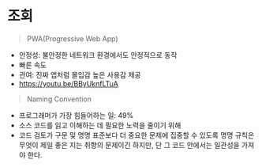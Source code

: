 # 조회

> PWA(Progressive Web App)
- 안정성: 불안정한 네트워크 환경에서도 안정적으로 동작
- 빠른 속도
- 관여: 진짜 앱처럼 몰입감 높은 사용감 제공  
- https://youtu.be/BByUknfLTuA  

> Naming Convention  
- 프로그래머가 가장 힘들어하는 일: 49%  
- 소스 코드를 읽고 이해하는 데 필요한 노력을 줄이기 위해
- 코드 검토가 구문 및 명명 표준보다 더 중요한 문제에 집중할 수 있도록 명명 규칙은 무엇이 제일 좋은 지는 취향의 문제이긴 하지만, 단 그 코드 안에서는 일관성을 가져야 한다.  

